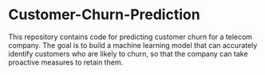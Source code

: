 # Customer-Churn-Prediction
This repository contains code for predicting customer churn for a telecom company. The goal is to build a machine learning model that can accurately identify customers who are likely to churn, so that the company can take proactive measures to retain them.
